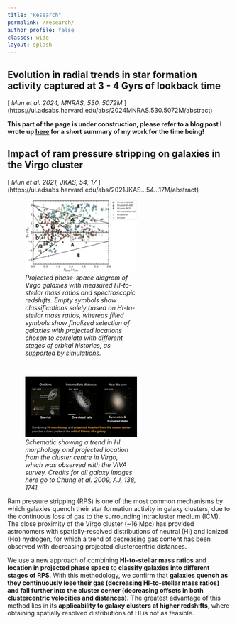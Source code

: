 ```yaml
---
title: "Research"
permalink: /research/
author_profile: false
classes: wide
layout: splash
---
```


<h2>
  Evolution in radial trends in star formation activity captured at 3 - 4 Gyrs of lookback time
</h2>
[<i> Mun et al. 2024, MNRAS, 530, 5072M </i>](https://ui.adsabs.harvard.edu/abs/2024MNRAS.530.5072M/abstract) <br />

<!-- <figure style="width: 15%" class="align-left">
  <a href="/assets/images/logo-magpi-white.png">
  <img src="/assets/images/logo-magpi-white.png" alt=""></a>
  <figcaption> <i> Logo copyrights to James Josephides </i> </figcaption>
</figure> <br /> -->

**This part of the page is under construction, please refer to a blog post I wrote up [here](https://www.astronomyaustralia.org.au/eso-blog/magpi-magic-iv-forming-stars-in-galaxies-from-the-inside-out/) for a short summary of my work for the time being!** <br />

<h2>
  Impact of ram pressure stripping on galaxies in the Virgo cluster
</h2>
 [<i> Mun et al. 2021, JKAS, 54, 17 </i>](https://ui.adsabs.harvard.edu/abs/2021JKAS...54...17M/abstract) <br />

<figure style="width: 50%" class="align-left">
  <a href="/assets/images/hi_pps_how_it_works.png">
  <img src="/assets/images/hi_pps_how_it_works.png" alt=""></a>
  <figcaption> <i> Projected phase-space diagram of Virgo galaxies with measured HI-to-stellar mass ratios and spectroscopic redshifts. Empty symbols show classifications solely based on HI-to-stellar mass ratios, whereas filled symbols show finalized selection of galaxies with projected locations chosen to correlate with different stages of orbital histories, as supported by simulations. </i> </figcaption>
</figure> <br />

<figure style="width: 50%" class="align-left">
  <a href="/assets/images/chung_2009_summary_slide.png">
  <img src="/assets/images/chung_2009_summary_slide.png" alt=""></a>
  <figcaption> <i> Schematic showing a trend in HI morphology and projected location from the cluster centre in Virgo, which was observed with the VIVA survey. Credits for all galaxy images here go to Chung et al. 2009, AJ, 138, 1741. </i> </figcaption>
</figure> 

Ram pressure stripping (RPS) is one of the most common mechanisms by which galaxies quench their star formation activity in galaxy clusters, due to the continuous loss of gas to the surrounding intracluster medium (ICM). The close proximity of the Virgo cluster (~16 Mpc) has provided astronomers with spatially-resolved distributions of neutral (HI) and ionized (H&alpha;) hydrogen, for which a trend of decreasing gas content has been observed with decreasing projected clustercentric distances. 

We use a new approach of combining **HI-to-stellar mass ratios** and **location in projected phase space** to **classify galaxies into different stages of RPS**. With this methodology, we confirm that **galaxies quench as they continuously lose their gas (decreasing HI-to-stellar mass ratios) and fall further into the cluster center (decreasing offsets in both clustercentric velocities and distances).** The greatest advantage of this method lies in its **applicability to galaxy clusters at higher redshifts**, where obtaining spatially resolved distributions of HI is not as feasible. 
